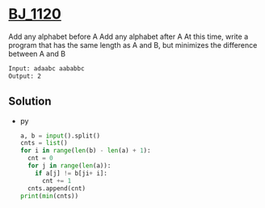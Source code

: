 # [BJ_1120](https://acmicpc.net/problem/1120)

Add any alphabet before A
Add any alphabet after A
At this time, write a program that has the same length as A and B, but minimizes the difference between A and B

```txt
Input: adaabc aababbc
Output: 2
```

## Solution

* py

  ```py
  a, b = input().split()
  cnts = list()
  for i in range(len(b) - len(a) + 1):
    cnt = 0
    for j in range(len(a)):
      if a[j] != b[ji+ i]:
        cnt += 1
    cnts.append(cnt)
  print(min(cnts))
  ```

